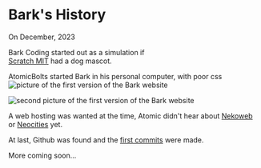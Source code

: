 # Bark's History

On December, 2023

Bark Coding started out as a simulation if  
[Scratch MIT](https://scratch.org) had a dog mascot.

AtomicBolts started Bark in his personal computer, with poor css
![picture of the first version of the Bark website](https://imagizer.imageshack.com/img923/6950/xPaVkE.png)

![second picture of the first version of the Bark website](https://imagizer.imageshack.com/img922/1971/wJuIk7.png)

A web hosting was wanted at the time, Atomic didn't hear about [Nekoweb](https://nekoweb.org/) or [Neocities](https://neocities.org/) yet.

At last, Github was found and the [first commits](https://github.com/mariocraft987/bark-coding/commits/main/?after=90de7433c0df14563f3f145841f0bc53187a4bdd+2869) were made.

More coming soon...
